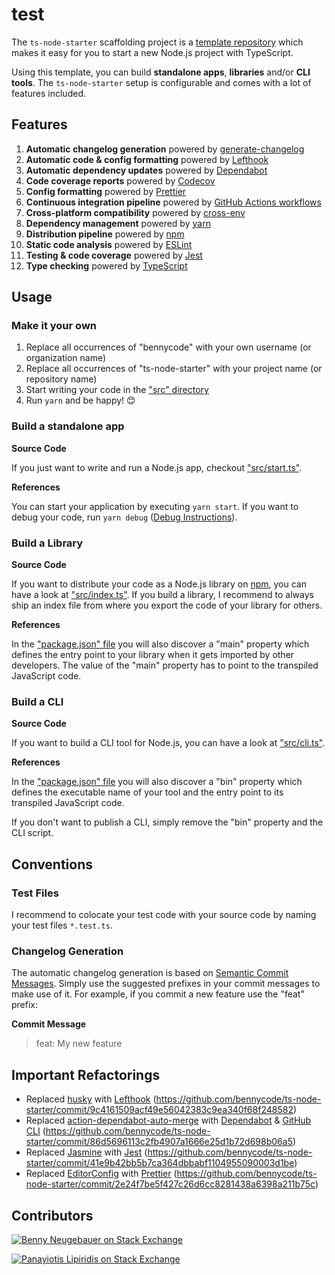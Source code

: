 # test

The `ts-node-starter` scaffolding project is a [template repository](https://docs.github.com/en/repositories/creating-and-managing-repositories/creating-a-template-repository) which makes it easy for you to start a new Node.js project with TypeScript.

Using this template, you can build **standalone apps**, **libraries** and/or **CLI tools**. The `ts-node-starter` setup is configurable and comes with a lot of features included.

## Features

1. **Automatic changelog generation** powered by [generate-changelog](https://github.com/lob/generate-changelog)
1. **Automatic code & config formatting** powered by [Lefthook](https://github.com/evilmartians/lefthook)
1. **Automatic dependency updates** powered by [Dependabot](https://docs.github.com/en/code-security/dependabot/dependabot-version-updates/about-dependabot-version-updates)
1. **Code coverage reports** powered by [Codecov](https://about.codecov.io/)
1. **Config formatting** powered by [Prettier](https://prettier.io/)
1. **Continuous integration pipeline** powered by [GitHub Actions workflows](https://docs.github.com/en/actions/using-workflows)
1. **Cross-platform compatibility** powered by [cross-env](https://github.com/kentcdodds/cross-env)
1. **Dependency management** powered by [yarn](https://yarnpkg.com/)
1. **Distribution pipeline** powered by [npm](https://www.npmjs.com/)
1. **Static code analysis** powered by [ESLint](https://eslint.org/)
1. **Testing & code coverage** powered by [Jest](https://jestjs.io/)
1. **Type checking** powered by [TypeScript](https://www.typescriptlang.org/)

## Usage

### Make it your own

1. Replace all occurrences of "bennycode" with your own username (or organization name)
2. Replace all occurrences of "ts-node-starter" with your project name (or repository name)
3. Start writing your code in the ["src" directory](./src)
4. Run `yarn` and be happy! 😊

### Build a standalone app

**Source Code**

If you just want to write and run a Node.js app, checkout ["src/start.ts"](./src/start.ts).

**References**

You can start your application by executing `yarn start`. If you want to debug your code, run `yarn debug` ([Debug Instructions](https://dev.to/typescripttv/debug-your-node-js-app-with-chrome-devtools-4c98)).

### Build a Library

**Source Code**

If you want to distribute your code as a Node.js library on [npm](https://www.npmjs.com/), you can have a look at ["src/index.ts"](./src/index.ts). If you build a library, I recommend to always ship an index file from where you export the code of your library for others.

**References**

In the ["package.json" file](./package.json) you will also discover a "main" property which defines the entry point to your library when it gets imported by other developers. The value of the "main" property has to point to the transpiled JavaScript code.

### Build a CLI

**Source Code**

If you want to build a CLI tool for Node.js, you can have a look at ["src/cli.ts"](./src/cli.ts).

**References**

In the ["package.json" file](./package.json) you will also discover a "bin" property which defines the executable name of your tool and the entry point to its transpiled JavaScript code.

If you don't want to publish a CLI, simply remove the "bin" property and the CLI script.

## Conventions

### Test Files

I recommend to colocate your test code with your source code by naming your test files `*.test.ts`.

### Changelog Generation

The automatic changelog generation is based on [Semantic Commit Messages](https://sparkbox.com/foundry/semantic_commit_messages). Simply use the suggested prefixes in your commit messages to make use of it. For example, if you commit a new feature use the "feat" prefix:

**Commit Message**

> feat: My new feature

## Important Refactorings

- Replaced [husky](https://github.com/typicode/husky) with [Lefthook](https://github.com/evilmartians/lefthook) (https://github.com/bennycode/ts-node-starter/commit/9c4161509acf49e56042383c9ea340f68f248582)
- Replaced [action-dependabot-auto-merge](https://github.com/ahmadnassri/action-dependabot-auto-merge) with [Dependabot](https://github.com/dependabot) & [GitHub CLI](https://cli.github.com/) (https://github.com/bennycode/ts-node-starter/commit/86d5696113c2fb4907a1666e25d1b72d698b06a5)
- Replaced [Jasmine](https://jasmine.github.io/) with [Jest](https://jestjs.io/) (https://github.com/bennycode/ts-node-starter/commit/41e9b42bb5b7ca364dbbabf1104955090003d1be)
- Replaced [EditorConfig](https://editorconfig.org/) with [Prettier](https://prettier.io/) (https://github.com/bennycode/ts-node-starter/commit/2e24f7be5f427c26d6cc8281438a6398a211b75c)

## Contributors

[![Benny Neugebauer on Stack Exchange][stack_exchange_bennycode_badge]][stack_exchange_bennycode_url]

[![Panayiotis Lipiridis on Stack Exchange][stack_exchange_lipis_badge]][stack_exchange_lipis_url]

[stack_exchange_bennycode_badge]: https://stackexchange.com/users/flair/203782.png?theme=default
[stack_exchange_bennycode_url]: https://stackexchange.com/users/203782/benny-neugebauer?tab=accounts
[stack_exchange_lipis_badge]: https://stackexchange.com/users/flair/5282.png?theme=default
[stack_exchange_lipis_url]: https://stackexchange.com/users/5282/lipis?tab=accounts

